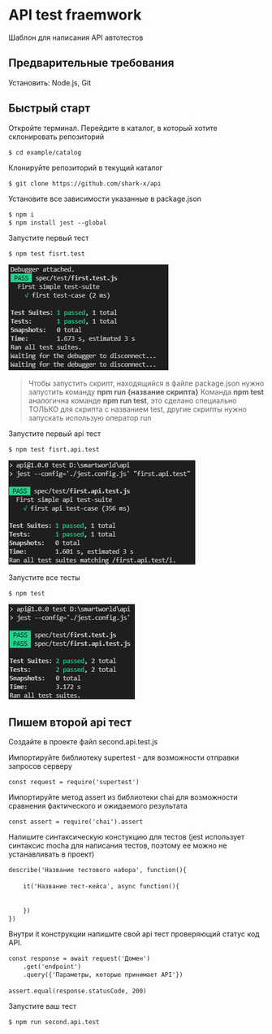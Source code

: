 # API test fraemwork

Шаблон для написания API автотестов

## Предварительные требования
Установить: Node.js, Git

## Быстрый старт
Откройте терминал. Перейдите в каталог, в который хотите склонировать репозиторий 

    $ cd example/catalog

Клонируйте репозиторий в текущий каталог

    $ git clone https://github.com/shark-x/api

Установите все зависимости указанные в package.json

    $ npm i
    $ npm install jest --global  

Запустите первый тест 

    $ npm test fisrt.test

![Картинка не загрузилась](/img/result1.png "Результат запуска")

> Чтобы запустить скрипт, находящийся в файле package.json нужно запустить команду **npm run {название скрипта}**
> Команда **npm test** аналогична команде **npm run test**, это сделано специально ТОЛЬКО для скрипта с названием test, другие скрипты нужно запускать использую оператор run

Запустите первый api тест 

    $ npm test fisrt.api.test

![Картинка не загрузилась](/img/result2.png "Результат запуска")

Запустите все тесты

    $ npm test

![Картинка не загрузилась](/img/result3.png "Результат запуска")

## Пишем второй api тест

Создайте в проекте файл second.api.test.js

Импортируйте библиотеку supertest - для возможности отправки запросов серверу

    const request = require('supertest')

Импортируйте метод assert из библиотеки chai для возможности сравнения фактического и ожидаемого результата

    const assert = require('chai').assert

Напишите синтаксическую констукцию для тестов (jest использует синтаксис mocha для написания тестов, поэтому ее можно не устанавливать в проект)

    describe('Название тестового набора', function(){

        it('Название тест-кейса', async function(){

                
        })
    })

Внутри it конструкции напишите свой api тест проверяющий статус код API. 

    const response = await request('Домен')  
        .get('endpoint')
        .query({'Параметры, которые принимает API'})

    assert.equal(response.statusCode, 200)

Запустите ваш тест

    $ npm run second.api.test
